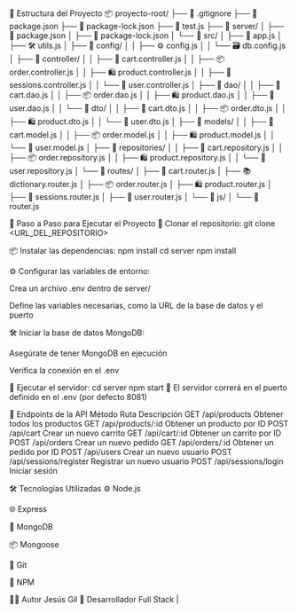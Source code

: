 📁 Estructura del Proyecto
📦 proyecto-root/
├── 📄 .gitignore
├── 📄 package.json
├── 📄 package-lock.json
├── 🧪 test.js
├── 📁 server/
│   ├── 📄 package.json
│   ├── 📄 package-lock.json
│   └── 📁 src/
│       ├── 🚀 app.js
│       ├── 🛠️ utils.js
│       ├── 📁 config/
│       │   ├── ⚙️ config.js
│       │   └── 🗃️ db.config.js
│       ├── 📁 controller/
│       │   ├── 🛒 cart.controller.js
│       │   ├── 📦 order.controller.js
│       │   ├── 🛍️ product.controller.js
│       │   ├── 🔐 sessions.controller.js
│       │   └── 👥 user.controller.js
│       ├── 📁 dao/
│       │   ├── 🛒 cart.dao.js
│       │   ├── 📦 order.dao.js
│       │   ├── 🛍️ product.dao.js
│       │   ├── 👥 user.dao.js
│       │   └── 📁 dto/
│       │       ├── 🛒 cart.dto.js
│       │       ├── 📦 order.dto.js
│       │       ├── 🛍️ product.dto.js
│       │       └── 👥 user.dto.js
│       ├── 📁 models/
│       │   ├── 🛒 cart.model.js
│       │   ├── 📦 order.model.js
│       │   ├── 🛍️ product.model.js
│       │   └── 👥 user.model.js
│       ├── 📁 repositories/
│       │   ├── 🛒 cart.repository.js
│       │   ├── 📦 order.repository.js
│       │   ├── 🛍️ product.repository.js
│       │   └── 👥 user.repository.js
│       └── 📁 routes/
│           ├── 🛒 cart.router.js
│           ├── 📚 dictionary.router.js
│           ├── 📦 order.router.js
│           ├── 🛍️ product.router.js
│           ├── 🔐 sessions.router.js
│           ├── 👥 user.router.js
│           └── 📁 js/
│               └── 📄 router.js

🧭 Paso a Paso para Ejecutar el Proyecto
🧬 Clonar el repositorio:
git clone <URL_DEL_REPOSITORIO>

📦 Instalar las dependencias:
npm install
cd server
npm install

⚙️ Configurar las variables de entorno:

Crea un archivo .env dentro de server/

Define las variables necesarias, como la URL de la base de datos y el puerto

🛠️ Iniciar la base de datos MongoDB:

Asegúrate de tener MongoDB en ejecución

Verifica la conexión en el .env

🚀 Ejecutar el servidor:
cd server
npm start
📡 El servidor correrá en el puerto definido en el .env (por defecto 8081)

📡 Endpoints de la API
Método	Ruta	Descripción
GET	/api/products	Obtener todos los productos
GET	/api/products/:id	Obtener un producto por ID
POST	/api/cart	Crear un nuevo carrito
GET	/api/cart/:id	Obtener un carrito por ID
POST	/api/orders	Crear un nuevo pedido
GET	/api/orders/:id	Obtener un pedido por ID
POST	/api/users	Crear un nuevo usuario
POST	/api/sessions/register	Registrar un nuevo usuario
POST	/api/sessions/login	Iniciar sesión

🛠️ Tecnologías Utilizadas
⚙️ Node.js

🌐 Express

🍃 MongoDB

📦 Mongoose

🧪 Git

📁 NPM

👨‍💻 Autor
Jesús Gil
💼 Desarrollador Full Stack |